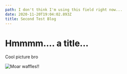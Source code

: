 ```yaml
---
path: I don't think I'm using this field right now...
date: 2020-11-20T19:04:02.893Z
title: Second Test Blog
---
```

# Hmmmm.... a title...

Cool picture bro

![Moar waffles!!](/assets/moar-waffles.jpeg)